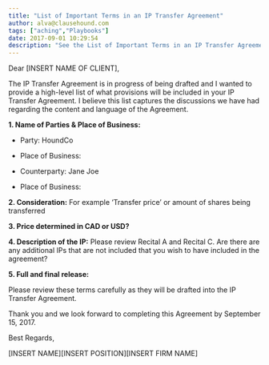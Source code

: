 ```yaml
---
title: "List of Important Terms in an IP Transfer Agreement"
author: alva@clausehound.com
tags: ["aching","Playbooks"]
date: 2017-09-01 10:29:54
description: "See the List of Important Terms in an IP Transfer Agreement."
---
```


Dear [INSERT NAME OF CLIENT], 

 

The IP Transfer Agreement is in progress of being drafted and I wanted to provide a high-level list of what provisions will be included in your IP Transfer Agreement. I believe this list captures the discussions we have had regarding the content and language of the Agreement. 

 

 

**1. Name of Parties & Place of Business:**
 
- Party: HoundCo
- Place of Business: 

- Counterparty: Jane Joe
- Place of Business:

**2. Consideration:**
For example ‘Transfer price’ or amount of shares being transferred

**3. Price determined in CAD or USD?**

**4. Description of the IP:**
Please review Recital A and Recital C. Are there are any additional IPs that are not included that you wish to have included in the agreement?

**5. Full and final release:**

 

Please review these terms carefully as they will be drafted into the IP Transfer Agreement.

 

Thank you and we look forward to completing this Agreement by September 15, 2017.

 

Best Regards,

 

[INSERT NAME][INSERT POSITION][INSERT FIRM NAME]
